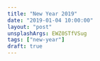 ```yaml
---
title: "New Year 2019"
date: "2019-01-04 10:00:00"
layout: "post"
unsplashArgs: EWZ0STfVSug
tags: ["new-year"]
draft: true
---
```



